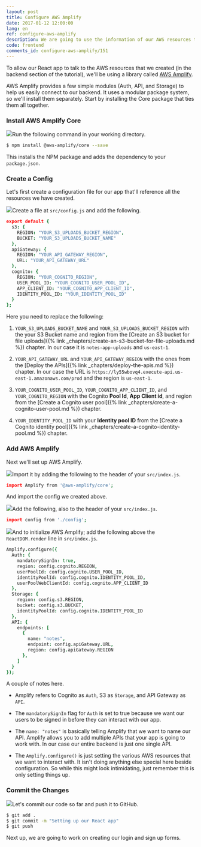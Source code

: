 ```yaml
---
layout: post
title: Configure AWS Amplify
date: 2017-01-12 12:00:00
lang: en
ref: configure-aws-amplify
description: We are going to use the information of our AWS resources to configure AWS Amplify in our React app. We'll call the Amplify.configure() method when our app first loads.
code: frontend
comments_id: configure-aws-amplify/151
---
```


To allow our React app to talk to the AWS resources that we created (in the backend section of the tutorial), we'll be using a library called [AWS Amplify](https://github.com/aws/aws-amplify). 

AWS Amplify provides a few simple modules (Auth, API, and Storage) to help us easily connect to our backend. It uses a modular package system, so we'll install them separately. Start by installing the Core package that ties them all together.

### Install AWS Amplify Core

<img class="code-marker" src="/assets/s.png" />Run the following command in your working directory.

``` bash
$ npm install @aws-amplify/core --save
```

This installs the NPM package and adds the dependency to your `package.json`.

### Create a Config

Let's first create a configuration file for our app that'll reference all the resources we have created.

<img class="code-marker" src="/assets/s.png" />Create a file at `src/config.js` and add the following.

``` coffee
export default {
  s3: {
    REGION: "YOUR_S3_UPLOADS_BUCKET_REGION",
    BUCKET: "YOUR_S3_UPLOADS_BUCKET_NAME"
  },
  apiGateway: {
    REGION: "YOUR_API_GATEWAY_REGION",
    URL: "YOUR_API_GATEWAY_URL"
  },
  cognito: {
    REGION: "YOUR_COGNITO_REGION",
    USER_POOL_ID: "YOUR_COGNITO_USER_POOL_ID",
    APP_CLIENT_ID: "YOUR_COGNITO_APP_CLIENT_ID",
    IDENTITY_POOL_ID: "YOUR_IDENTITY_POOL_ID"
  }
};
```

Here you need to replace the following:

1. `YOUR_S3_UPLOADS_BUCKET_NAME` and `YOUR_S3_UPLOADS_BUCKET_REGION` with the your S3 Bucket name and region from the [Create an S3 bucket for file uploads]({% link _chapters/create-an-s3-bucket-for-file-uploads.md %}) chapter. In our case it is `notes-app-uploads` and `us-east-1`.

2. `YOUR_API_GATEWAY_URL` and `YOUR_API_GATEWAY_REGION` with the ones from the [Deploy the APIs]({% link _chapters/deploy-the-apis.md %}) chapter. In our case the URL is `https://ly55wbovq4.execute-api.us-east-1.amazonaws.com/prod` and the region is `us-east-1`.

3. `YOUR_COGNITO_USER_POOL_ID`, `YOUR_COGNITO_APP_CLIENT_ID`, and `YOUR_COGNITO_REGION` with the Cognito **Pool Id**, **App Client id**, and region from the [Create a Cognito user pool]({% link _chapters/create-a-cognito-user-pool.md %}) chapter.

4. `YOUR_IDENTITY_POOL_ID` with your **Identity pool ID** from the [Create a Cognito identity pool]({% link _chapters/create-a-cognito-identity-pool.md %}) chapter.

### Add AWS Amplify

Next we'll set up AWS Amplify.

<img class="code-marker" src="/assets/s.png" />Import it by adding the following to the header of your `src/index.js`.

``` coffee
import Amplify from '@aws-amplify/core';
```

And import the config we created above. 

<img class="code-marker" src="/assets/s.png" />Add the following, also to the header of your `src/index.js`.

``` coffee
import config from './config';
```

<img class="code-marker" src="/assets/s.png" />And to initialize AWS Amplify; add the following above the `ReactDOM.render` line in `src/index.js`.

``` coffee
Amplify.configure({
  Auth: {
    mandatorySignIn: true,
    region: config.cognito.REGION,
    userPoolId: config.cognito.USER_POOL_ID,
    identityPoolId: config.cognito.IDENTITY_POOL_ID,
    userPoolWebClientId: config.cognito.APP_CLIENT_ID
  },
  Storage: {
    region: config.s3.REGION,
    bucket: config.s3.BUCKET,
    identityPoolId: config.cognito.IDENTITY_POOL_ID
  },
  API: {
    endpoints: [
      {
        name: "notes",
        endpoint: config.apiGateway.URL,
        region: config.apiGateway.REGION
      },
    ]
  }
});
```

A couple of notes here.

- Amplify refers to Cognito as `Auth`, S3 as `Storage`, and API Gateway as `API`.

- The `mandatorySignIn` flag for `Auth` is set to true because we want our users to be signed in before they can interact with our app.

- The `name: "notes"` is basically telling Amplify that we want to name our API. Amplify allows you to add multiple APIs that your app is going to work with. In our case our entire backend is just one single API.

- The `Amplify.configure()` is just setting the various AWS resources that we want to interact with. It isn't doing anything else special here beside configuration. So while this might look intimidating, just remember this is only setting things up. 

### Commit the Changes

<img class="code-marker" src="/assets/s.png" />Let's commit our code so far and push it to GitHub.

``` bash
$ git add .
$ git commit -m "Setting up our React app"
$ git push
```

Next up, we are going to work on creating our login and sign up forms.
